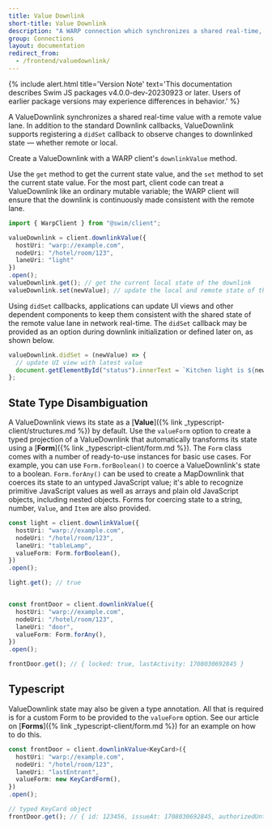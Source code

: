 ```yaml
---
title: Value Downlink
short-title: Value Downlink
description: "A WARP connection which synchronizes a shared real-time, scalar value with a remote value lane"
group: Connections
layout: documentation
redirect_from:
  - /frontend/valuedownlink/
---
```


{% include alert.html title='Version Note' text='This documentation describes Swim JS packages v4.0.0-dev-20230923 or later. Users of earlier package versions may experience differences in behavior.' %}

A ValueDownlink synchronizes a shared real-time value with a remote value lane. In addition to the standard Downlink callbacks, ValueDownlink supports registering a `didSet` callback to observe changes to downlinked state — whether remote or local.

Create a ValueDownlink with a WARP client's `downlinkValue` method.

Use the `get` method to get the current state value, and the `set` method to set the current state value. For the most part, client code can treat a ValueDownlink like an ordinary mutable variable; the WARP client will ensure that the downlink is continuously made consistent with the remote lane.

```typescript
import { WarpClient } from "@swim/client";

valueDownlink = client.downlinkValue({
  hostUri: "warp://example.com",
  nodeUri: "/hotel/room/123",
  laneUri: "light"
})
.open();
valueDownlink.get(); // get the current local state of the downlink
valueDownlink.set(newValue); // update the local and remote state of the downlink
```

Using `didSet` callbacks, applications can update UI views and other dependent components to keep them consistent with the shared state of the remote value lane in network real-time. The `didSet` callback may be provided as an option during downlink initialization or defined later on, as shown below.

```typescript
valueDownlink.didSet = (newValue) => {
  // update UI view with latest value
  document.getElementById("status").innerText = `Kitchen light is ${newValue.get("isOn") ? "on" : "off"}.`;
};
```

## State Type Disambiguation

A ValueDownlink views its state as a [**Value**]({% link _typescript-client/structures.md %}) by default. Use the `valueForm` option to create a typed projection of a ValueDownlink that automatically transforms its state using a [**Form**]({% link _typescript-client/form.md %}). The `Form` class comes with a number of ready-to-use instances for basic use cases. For example, you can use `Form.forBoolean()` to coerce a ValueDownlink's state to a boolean. `Form.forAny()` can be used to create a MapDownlink that coerces its state to an untyped JavaScript value; it's able to recognize primitive JavaScript values as well as arrays and plain old JavaScript objects, including nested objects. Forms for coercing state to a string, number, `Value`, and `Item` are also provided. 

```typescript
const light = client.downlinkValue({
  hostUri: "warp://example.com",
  nodeUri: "/hotel/room/123",
  laneUri: "tableLamp",
  valueForm: Form.forBoolean(),
})
.open();

light.get(); // true


const frontDoor = client.downlinkValue({
  hostUri: "warp://example.com",
  nodeUri: "/hotel/room/123",
  laneUri: "door",
  valueForm: Form.forAny(),
})
.open();

frontDoor.get(); // { locked: true, lastActivity: 1708030692845 }
```

## Typescript

ValueDownlink state may also be given a type annotation. All that is required is for a custom Form to be provided to the `valueForm` option. See our article on [**Forms**]({% link _typescript-client/form.md %}) for an example on how to do this.

```typescript
const frontDoor = client.downlinkValue<KeyCard>({
  hostUri: "warp://example.com",
  nodeUri: "/hotel/room/123",
  laneUri: "lastEntrant",
  valueForm: new KeyCardForm(),
})
.open();

// typed KeyCard object
frontDoor.get(); // { id: 123456, issueAt: 1708030692845, authorizedUntil: 1708032815650 }
```
